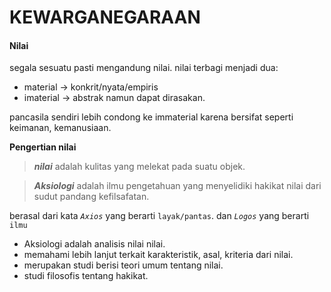 # **KEWARGANEGARAAN**

#### **Nilai**
segala sesuatu pasti mengandung nilai. nilai terbagi menjadi dua:
- material -> konkrit/nyata/empiris
- imaterial -> abstrak namun dapat dirasakan.

pancasila sendiri lebih condong ke immaterial karena bersifat seperti keimanan, kemanusiaan.

**Pengertian nilai**
> ***nilai*** adalah kulitas yang melekat pada suatu objek.


> ***Aksiologi*** adalah ilmu pengetahuan yang menyelidiki hakikat nilai dari sudut pandang kefilsafatan.

berasal dari kata *`Axios`* yang berarti `layak/pantas`. dan *`Logos`* yang berarti `ilmu`

  - Aksiologi adalah analisis nilai nilai. 
  - memahami lebih lanjut terkait karakteristik, asal, kriteria dari nilai.
  - merupakan studi berisi teori umum tentang nilai.
  - studi filosofis tentang hakikat.

